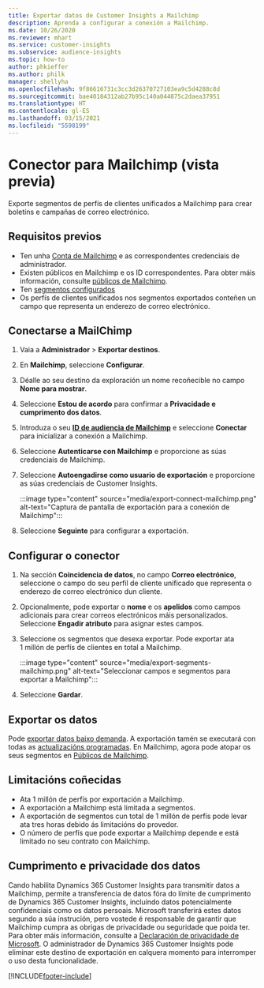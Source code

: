 ```yaml
---
title: Exportar datos de Customer Insights a Mailchimp
description: Aprenda a configurar a conexión a Mailchimp.
ms.date: 10/26/2020
ms.reviewer: mhart
ms.service: customer-insights
ms.subservice: audience-insights
ms.topic: how-to
author: phkieffer
ms.author: philk
manager: shellyha
ms.openlocfilehash: 9f86616731c3cc3d26370727103ea9c5d4288c8d
ms.sourcegitcommit: bae40184312ab27b95c140a044875c2daea37951
ms.translationtype: HT
ms.contentlocale: gl-ES
ms.lasthandoff: 03/15/2021
ms.locfileid: "5598199"
---
```

# <a name="connector-for-mailchimp-preview"></a>Conector para Mailchimp (vista previa)

Exporte segmentos de perfís de clientes unificados a Mailchimp para crear boletíns e campañas de correo electrónico.

## <a name="prerequisites"></a>Requisitos previos

-   Ten unha [Conta de Mailchimp](https://mailchimp.com/) e as correspondentes credenciais de administrador.
-   Existen públicos en Mailchimp e os ID correspondentes. Para obter máis información, consulte [públicos de Mailchimp](https://mailchimp.com/help/create-audience/).
-   Ten [segmentos configurados](segments.md)
-   Os perfís de clientes unificados nos segmentos exportados conteñen un campo que representa un enderezo de correo electrónico.

## <a name="connect-to-mailchimp"></a>Conectarse a MailChimp

1. Vaia a **Administrador** > **Exportar destinos**.

1. En **Mailchimp**, seleccione **Configurar**.

1. Déalle ao seu destino da exploración un nome recoñecible no campo **Nome para mostrar**.

1. Seleccione **Estou de acordo** para confirmar a **Privacidade e cumprimento dos datos**.

1. Introduza o seu **[ID de audiencia de Mailchimp](https://mailchimp.com/help/find-audience-id/)** e seleccione **Conectar** para inicializar a conexión a Mailchimp.

1. Seleccione **Autenticarse con Mailchimp** e proporcione as súas credenciais de Mailchimp.

1. Seleccione **Autoengadirse como usuario de exportación** e proporcione as súas credenciais de Customer Insights.

   :::image type="content" source="media/export-connect-mailchimp.png" alt-text="Captura de pantalla de exportación para a conexión de Mailchimp":::

1. Seleccione **Seguinte** para configurar a exportación.

## <a name="configure-the-connector"></a>Configurar o conector

1. Na sección **Coincidencia de datos**, no campo **Correo electrónico**, seleccione o campo do seu perfil de cliente unificado que representa o enderezo de correo electrónico dun cliente. 

1. Opcionalmente, pode exportar o **nome** e os **apelidos** como campos adicionais para crear correos electrónicos máis personalizados. Seleccione **Engadir atributo** para asignar estes campos.

1. Seleccione os segmentos que desexa exportar. Pode exportar ata 1 millón de perfís de clientes en total a Mailchimp.

   :::image type="content" source="media/export-segments-mailchimp.png" alt-text="Seleccionar campos e segmentos para exportar a Mailchimp":::

1. Seleccione **Gardar**.

## <a name="export-the-data"></a>Exportar os datos

Pode [exportar datos baixo demanda](export-destinations.md). A exportación tamén se executará con todas as [actualizacións programadas](system.md#schedule-tab). En Mailchimp, agora pode atopar os seus segmentos en [Públicos de Mailchimp](https://mailchimp.com/help/create-audience/).

## <a name="known-limitations"></a>Limitacións coñecidas

- Ata 1 millón de perfís por exportación a Mailchimp.
- A exportación a Mailchimp está limitada a segmentos.
- A exportación de segmentos cun total de 1 millón de perfís pode levar ata tres horas debido ás limitacións do provedor. 
- O número de perfís que pode exportar a Mailchimp depende e está limitado no seu contrato con Mailchimp.

## <a name="data-privacy-and-compliance"></a>Cumprimento e privacidade dos datos

Cando habilita Dynamics 365 Customer Insights para transmitir datos a Mailchimp, permite a transferencia de datos fóra do límite de cumprimento de Dynamics 365 Customer Insights, incluíndo datos potencialmente confidenciais como os datos persoais. Microsoft transferirá estes datos segundo a súa instrución, pero vostede é responsable de garantir que Mailchimp cumpra as obrigas de privacidade ou seguridade que poida ter. Para obter máis información, consulte a [Declaración de privacidade de Microsoft](https://go.microsoft.com/fwlink/?linkid=396732).
O administrador de Dynamics 365 Customer Insights pode eliminar este destino de exportación en calquera momento para interromper o uso desta funcionalidade.


[!INCLUDE[footer-include](../includes/footer-banner.md)]